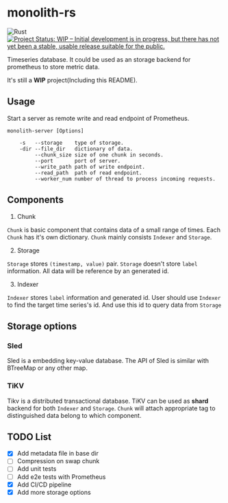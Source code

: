 # monolith-rs
![Rust](https://github.com/TommyCpp/monolith/workflows/Rust/badge.svg)
[![Project Status: WIP – Initial development is in progress, but there has not yet been a stable, usable release suitable for the public.](https://www.repostatus.org/badges/latest/wip.svg)](https://www.repostatus.org/#wip)


Timeseries database. It could be used as an storage backend for prometheus to store metric data. 

It's still a **WIP** project(Including this README).

## Usage
Start a server as remote write and read endpoint of Prometheus.
```shell script
monolith-server [Options]
    
    -s   --storage    type of storage.
    -dir --file_dir   dictionary of data.
         --chunk_size size of one chunk in seconds.
         --port       port of server.
         --write_path path of write endpoint. 
         --read_path  path of read endpoint.
         --worker_num number of thread to process incoming requests.
```

## Components
1. Chunk

`Chunk` is basic component that contains data of a small range of times. Each `Chunk` has it's own dictionary. `Chunk` mainly consists `Indexer` and `Storage`.   

2. Storage

`Storage` stores `(timestamp, value)` pair. `Storage` doesn't store `label` information. All data will be reference by an generated id.

3. Indexer

`Indexer` stores `label` information and generated id. User should use `Indexer` to find the target time series's id. And use this id to query data from `Storage`


## Storage options
### Sled
Sled is a embedding key-value database. The API of Sled is similar with BTreeMap or any other map. 

### TiKV
Tikv is a distributed transactional database. TiKV can be used as **shard** backend for both `Indexer` and `Storage`. `Chunk` will attach appropriate tag to distinguished data belong to which component. 

## TODO List
- [x] Add metadata file in base dir
- [ ] Compression on swap chunk
- [ ] Add unit tests
- [ ] Add e2e tests with Prometheus
- [x] Add CI/CD pipeline
- [x] Add more storage options
